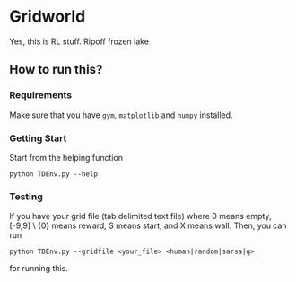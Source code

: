 # Gridworld

Yes, this is RL stuff. Ripoff frozen lake

## How to run this?

### Requirements
Make sure that you have `gym`, `matplotlib` and `numpy` installed.

### Getting Start
Start from the helping function
```
python TDEnv.py --help
```
### Testing
If you have your grid file (tab delimited text file) where 0 means empty, [-9,9] \ {0} means reward, S means start, and X means wall. Then, you can run 
```
python TDEnv.py --gridfile <your_file> <human|random|sarsa|q>
```
for running this.

